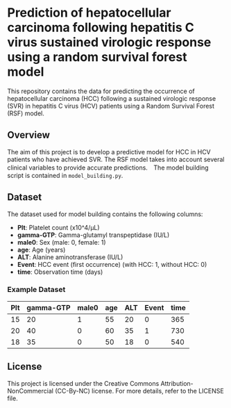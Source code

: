 # Prediction of hepatocellular carcinoma following hepatitis C virus sustained virologic response using a random survival forest model

This repository contains the data for predicting the occurrence of hepatocellular carcinoma (HCC) following a sustained virologic response (SVR) in hepatitis C virus (HCV) patients using a Random Survival Forest (RSF) model.

## Overview

The aim of this project is to develop a predictive model for HCC in HCV patients who have achieved SVR. The RSF model takes into account several clinical variables to provide accurate predictions.　The model building script is contained in `model_building.py`.

## Dataset

The dataset used for model building contains the following columns:

- **Plt**: Platelet count (x10^4/µL)
- **gamma-GTP**: Gamma-glutamyl transpeptidase (IU/L)
- **male0**: Sex (male: 0, female: 1)
- **age**: Age (years)
- **ALT**: Alanine aminotransferase (IU/L)
- **Event**: HCC event (first occurrence) (with HCC: 1, without HCC: 0)
- **time**: Observation time (days)

### Example Dataset

| Plt | gamma-GTP | male0 | age | ALT | Event | time |
|-----|-----------|-------|-----|-----|-------|------|
| 15  | 20        | 1     | 55  | 20  | 0     | 365  |
| 20  | 40        | 0     | 60  | 35  | 1     | 730  |
| 18  | 35        | 0     | 50  | 18  | 0     | 540  |

## License

This project is licensed under the Creative Commons Attribution-NonCommercial (CC-By-NC) license. For more details, refer to the LICENSE file.